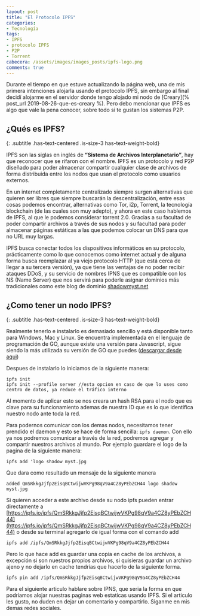 ```yaml
---
layout: post
title: "El Protocolo IPFS"
categories:
- Tecnología
tags: 
- IPFS
- protocolo IPFS
- P2P
- Torrent
cabecera: /assets/images/images_posts/ipfs-logo.png
comments: true
---
```

Durante el tiempo en que estuve actualizando la página web, una de mis primera intenciones alojarla usando el protocolo IPFS, sin embargo al final decidí alojarme en el servidor donde tengo alojado mi nodo de [Creary](% post_url 2019-08-26-que-es-creary %). Pero debo mencionar que IPFS es algo que vale la pena conocer, sobre todo si te gustan los sistemas P2P.


## ¿Qués es IPFS?
{: .subtitle .has-text-centered .is-size-3 has-text-weight-bold}

IPFS son las siglas en inglés de **“Sistema de Archivos Interplanetario”**, hay que reconocer que se rifaron con el nombre. IPFS es un protocolo y red P2P diseñado para poder almacenar compartir cualquier clase de archivos de forma distribuida entre los nodos que usan el protocolo como usuarios externos.

En un internet completamente centralizado siempre surgen alternativas que quieren ser libres que siempre buscarán la descentralización, entre esas cosas podemos encontrar, alternativas como Tor, i2p, Torrent, la tecnología blockchain (de las cuales son muy adepto), y ahora en este caso hablemos de IPFS, al que le podemos considerar torrent 2.0. Gracias a su facultad de poder compartir archivos a través de sus nodos y su facultad para poder almacenar páginas estáticas a las que podemos colocar un DNS para que no URL muy largas.

IPFS busca conectar todos los dispositivos informáticos en su protocolo, prácticamente como lo que conocemos como internet actual y de alguna forma busca reemplazar al ya viejo protocolo HTTP (que está cerca de llegar a su tercera versión), ya que tiene las ventajas de no poder recibir ataques DDoS, y su servicio de nombres IPNS que es compatible con los NS (Name Server) que nos servirá para poderle asignar dominios más tradicionales como este blog de dominio [shadowmyst.net](https://shadowmyst.net)


## ¿Como tener un nodo IPFS?
{: .subtitle .has-text-centered .is-size-3 has-text-weight-bold}

Realmente tenerlo e instalarlo es demasiado sencillo y está disponible tanto para Windows, Mac y Linux. Se encuentra implementada en el lenguaje de programación de GO, aunque existe una versión para Javascript, sigue siendo la más utilizada su versión de GO que puedes ([descargar desde aqui](https://dist.ipfs.io/#go-ipfs))

Despues de instalarlo lo iniciamos de la siguiente manera:
```
ipfs init
ipfs init --profile server //esta opcion en caso de que lo uses como centro de datos, ya reduce el tráfico interno
```
Al momento de aplicar esto se nos creara un hash RSA para el nodo que es clave para su funcionamiento ademas de nuestra ID que es lo que identifica nuestro nodo ante toda la red.

Para podernos comunicar con los demas nodos, necesitamos tener prendido el daemon y esto se hace de forma sencilla: ```ipfs daemon```. Con ello ya nos podremos comunicar
a través de la red, podremos agregar y compartir nuestros archivos al mundo. Por ejemplo guardare el logo de la pagina de la siguiente manera:
```
ipfs add 'logo shadow myst.jpg
```
Que dara como resultado un mensaje de la siguiente manera
```
added QmSRkkgJjfp2EisqBCtwijwVKPg98qV9a4CZ8yPEbZCH44 logo shadow myst.jpg
```

Si quieren acceder a este archivo desde su nodo ipfs pueden entrar directamente a [https://ipfs.io/ipfs/QmSRkkgJjfp2EisqBCtwijwVKPg98qV9a4CZ8yPEbZCH44](https://ipfs.io/ipfs/QmSRkkgJjfp2EisqBCtwijwVKPg98qV9a4CZ8yPEbZCH44) o desde su terminal agregarlo de igual forma con el comando add
```
ipfs add /ipfs/QmSRkkgJjfp2EisqBCtwijwVKPg98qV9a4CZ8yPEbZCH44
```
Pero lo que hace add es guardar una copia en cache de los archivos, a excepción si son nuestros propios archivos, si quisieras guardar un archivo ajeno y no dejarlo en cache tendrías que hacerlo de la siguiente forma.

```
ipfs pin add /ipfs/QmSRkkgJjfp2EisqBCtwijwVKPg98qV9a4CZ8yPEbZCH44
```
Para el siguiente articulo hablare sobre IPNS, que seria la forma en que podriamos alojar nuestras paginas web estaticas usando IPFS. Si el articulo les gusto, no duden en dejar un comentario y compartirlo. Siganme en mis demas redes sociales.
